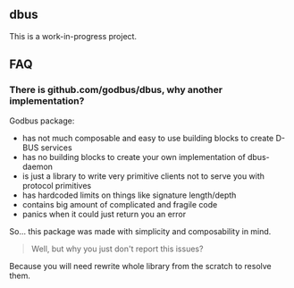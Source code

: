 dbus
----------

This is a work-in-progress project.

## FAQ

### There is github.com/godbus/dbus, why another implementation?

Godbus package:

* has not much composable and easy to use building blocks to create D-BUS services
* has no building blocks to create your own implementation of dbus-daemon
* is just a library to write very primitive clients not to serve you with protocol primitives
* has hardcoded limits on things like signature length/depth
* contains big amount of complicated and fragile code
* panics when it could just return you an error

So... this package was made with simplicity and composability in mind.

> Well, but why you just don't report this issues?

Because you will need rewrite whole library from the scratch to resolve them.
